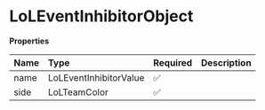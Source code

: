 # LoLEventInhibitorObject

**Properties**

| Name | Type                   | Required | Description |
| :--- | :--------------------- | :------- | :---------- |
| name | LoLEventInhibitorValue | ✅       |             |
| side | LoLTeamColor           | ✅       |             |

